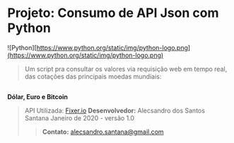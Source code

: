 ﻿# Projeto: Consumo de API Json com Python

![Python][https://www.python.org/static/img/python-logo.png](https://www.python.org/static/img/python-logo.png)
> Um script pra consultar os valores via requisição web em tempo real, das cotações das principais moedas mundiais: 
>##
**Dólar, Euro e Bitcoin**
>API Utilizada: [Fixer.io](https://fixer.io/)
>**Desenvolvedor:** Alecsandro dos Santos Santana
>Janeiro de 2020 - versão 1.0
>>**Contato:** alecsandro.santana@gmail.com

